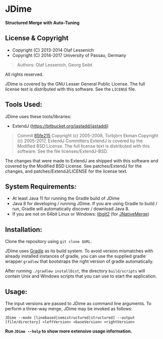 # JDime  
**Structured Merge with Auto-Tuning**

## License & Copyright
* Copyright (C) 2013-2014 Olaf Lessenich
* Copyright (C) 2014-2017 University of Passau, Germany
> Authors: Olaf Lessenich, Georg Seibt

All rights reserved.

JDime is covered by the GNU Lesser General Public License.
The full license text is distributed with this software. See the `LICENSE` file.

## Tools Used:
JDime uses these tools/libraries:

* ExtendJ (https://bitbucket.org/jastadd/jastaddj)
> Commit [85fe215](https://bitbucket.org/extendj/extendj/commits/85fe215542d5cde4753e10a2b068b394f79d7984)
> Copyright (c) 2005-2008, Torbjörn Ekman
> Copyright (c) 2005-2017, ExtendJ Committers
> ExtendJ is covered by the Modified BSD License.
> The full license text is distributed with this software.
> See the file licenses/ExtendJ-BSD.

The changes that were made to ExtendJ are shipped with this software
and covered by the Modified BSD License.
See patches/ExtendJ for the changes,
and patches/ExtendJ/LICENSE for the license text.

## System Requirements:
* At least Java 11 for running the Gradle build of JDime
* Java 8 for developing / running JDime. If you are using Gradle to build / run, Gradle will automatically discover / download Java 8.
* If you are not on 64bit Linux or Windows: [libgit2](https://libgit2.github.com/) (for [JNativeMerge](https://gitlab.infosun.fim.uni-passau.de/seibt/JNativeMerge))

## Installation:
Clone the repository using `git clone $URL`.

JDime uses [Gradle](https://gradle.org/) as its build system.
To avoid version mismatches with already installed instances of gradle, you can use the supplied gradle wrapper `gradlew` that bootstraps the right version of gradle automatically.

After running `./gradlew installDist`, the directory `build/scripts` will contain Unix and Windows scripts that you can use to start the application.

## Usage:
The input versions are passed to JDime as command line arguments. To perform a three-way merge, JDime may be invoked as follows:

`JDime --mode [linebased|semistructured|structured] --output [file/directory] <leftVersion> <baseVersion> <rightVersion>`

**Run `JDime --help` to show more extensive usage information.**
